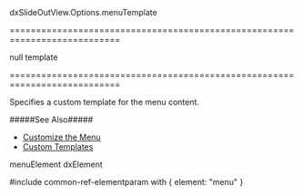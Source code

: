 <!--id-->dxSlideOutView.Options.menuTemplate<!--/id-->
===========================================================================
<!--default-->null<!--/default-->
<!--type-->template<!--/type-->
===========================================================================

<!--shortDescription-->
Specifies a custom template for the menu content.
<!--/shortDescription-->

<!--fullDescription-->
#####See Also#####
- [Customize the Menu](/Documentation/Guide/Widgets/SlideOutView/Customize_the_Menu/)
- [Custom Templates](/Documentation/Guide/Widgets/Common/Templates/#Custom_Templates)
<!--/fullDescription-->
<!--typeFunctionParamName1-->menuElement<!--/typeFunctionParamName1-->
<!--typeFunctionParamType1-->dxElement<!--/typeFunctionParamType1-->
<!--typeFunctionParamDescription1-->
#include common-ref-elementparam with { element: "menu" }
<!--/typeFunctionParamDescription1-->
